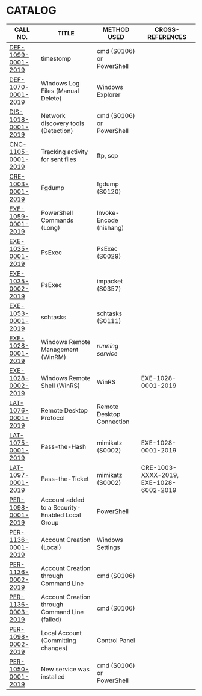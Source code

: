 # CATALOG

CALL NO. | TITLE | METHOD USED | CROSS-REFERENCES
--- | --- | --- | ---
[DEF-1099-0001-2019](./Cherry%20Tree%20Files/DEF-1099-0001-2019.ctd) | timestomp               | cmd (S0106) or PowerShell | 
[DEF-1070-0001-2019](./Cherry%20Tree%20Files/DEF-1070-0001-2019.ctd) | Windows Log Files (Manual Delete) | Windows Explorer |
[DIS-1018-0001-2019](./Cherry%20Tree%20Files/DIS-1018-0001-2019.ctd) | Network discovery tools (Detection) | cmd (S0106) or PowerShell | 
[CNC-1105-0001-2019](./Cherry%20Tree%20Files/CNC-1105-0001-2019.ctd) | Tracking activity for sent files | ftp, scp |
[CRE-1003-0001-2019](./Cherry%20Tree%20Files/CRE-1003-0001-2019.ctd) | Fgdump                  | fgdump (S0120) |
[EXE-1059-0001-2019](./Cherry%20Tree%20Files/EXE-1059-0001-2019.ctd) | PowerShell Commands (Long)  | Invoke-Encode (nishang) | 
[EXE-1035-0001-2019](./Cherry%20Tree%20Files/EXE-1035-0001-2019.ctd) | PsExec                      | PsExec (S0029)          |
[EXE-1035-0002-2019](./Cherry%20Tree%20Files/EXE-1035-0002-2019.ctd) | PsExec                      | impacket (S0357)        |
[EXE-1053-0001-2019](./Cherry%20Tree%20Files/EXE-1053-0001-2019.ctd) | schtasks                    | schtasks (S0111)        | 
[EXE-1028-0001-2019](./Cherry%20Tree%20Files/EXE-1028-0001-2019.ctd) | Windows Remote Management (WinRM)  | *running service*       |
[EXE-1028-0002-2019](./Cherry%20Tree%20Files/EXE-1028-0002-2019.ctd) | Windows Remote Shell (WinRS)       | WinRS                   | EXE-1028-0001-2019
[LAT-1076-0001-2019](./Cherry%20Tree%20Files/LAT-1076-0001-2019.ctd) | Remote Desktop Protocol | Remote Desktop Connection |
[LAT-1075-0001-2019](./Cherry%20Tree%20Files/LAT-1075-0001-2019.ctd) | Pass-the-Hash               | mimikatz (S0002)        | EXE-1028-0001-2019
[LAT-1097-0001-2019](./Cherry%20Tree%20Files/LAT-1097-0001-2019.ctd) | Pass-the-Ticket             | mimikatz (S0002)        | CRE-1003-XXXX-2019, EXE-1028-6002-2019
[PER-1098-0001-2019](./Cherry%20Tree%20Files/PER-1098-0001-2019.ctd) | Account added to a Security-Enabled Local Group | PowerShell | 
[PER-1136-0001-2019](./Cherry%20Tree%20Files/PER-1136-0001-2019.ctd) | Account Creation (Local) | Windows Settings |
[PER-1136-0002-2019](./Cherry%20Tree%20Files/PER-1136-0002-2019.ctd) | Account Creation through Command Line | cmd (S0106) | 
[PER-1136-0003-2019](./Cherry%20Tree%20Files/PER-1136-0003-2019.ctd) | Account Creation through Command Line (failed) | cmd (S0106) |
[PER-1098-0002-2019](./Cherry%20Tree%20Files/PER-1098-0002-2019.ctd) | Local Account (Committing changes) | Control Panel |
[PER-1050-0001-2019](./Cherry%20Tree%20Files/PER-1050-0001-2019.ctd) | New service was installed | cmd (S0106) or PowerShell |